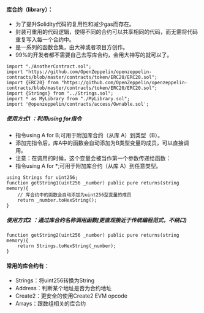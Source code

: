 #### 库合约（library）：
- 为了提升Solidity代码的复用性和减少gas而存在。
- 封装可重用的代码逻辑，使得不同的合约可以共享相同的代码，而无需将代码重复写入每一个合约中。
- 是一系列的函数合集，由大神或者项目方创作。
- 99%的开发者都不需要自己去写库合约，会用大神写的就可以了。

```
import "./AnotherContract.sol";
import "https://github.com/OpenZeppelin/openzeppelin-contracts/blob/master/contracts/token/ERC20/ERC20.sol";
import {ERC20} from "https://github.com/OpenZeppelin/openzeppelin-contracts/blob/master/contracts/token/ERC20/ERC20.sol";
import {Strings} from "../Strings.sol";
import * as MyLibrary from "./MyLibrary.sol";
import '@openzeppelin/contracts/access/Ownable.sol';
```

##### 使用方式1 ：利用using for指令
- 指令using A for B;可用于附加库合约（从库 A）到类型（B）。
- 添加完指令后，库A中的函数会自动添加为B类型变量的成员，可以直接调用。
- 注意：在调用的时候，这个变量会被当作第一个参数传递给函数：
- 指令using A for *;可用于附加库合约（从库 A）到任意类型。
```
using Strings for uint256;
function getString1(uint256 _number) public pure returns(string memory){
    // 库合约中的函数会自动添加为uint256型变量的成员
    return _number.toHexString();
}
```

##### 使用方式2 ：通过库合约名称调用函数(更直观接近于传统编程范式，不绕口)
```
function getString2(uint256 _number) public pure returns(string memory){
    return Strings.toHexString(_number);
}
```

#### 常用的库合约有：
- Strings：将uint256转换为String
- Address：判断某个地址是否为合约地址
- Create2：更安全的使用Create2 EVM opcode
- Arrays：跟数组相关的库合约
